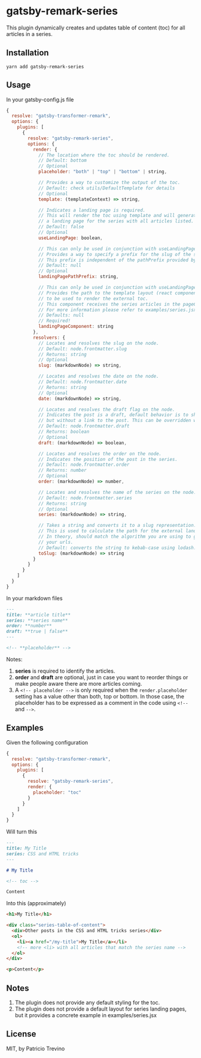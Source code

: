# gatsby-remark-series

This plugin dynamically creates and updates table of content (toc) for all
articles in a series.

## Installation

`yarn add gatsby-remark-series`

## Usage

In your gatsby-config.js file

```javascript
{
  resolve: "gatsby-transformer-remark",
  options: {
    plugins: [
      {
        resolve: "gatsby-remark-series",
        options: {
          render: {
            // The location where the toc should be rendered.
            // Default: bottom
            // Optional
            placeholder: "both" | "top" | "bottom" | string,

            // Provides a way to customize the output of the toc.
            // Default: check utils/DefaultTemplate for details
            // Optional
            template: (templateContext) => string,

            // Indicates a landing page is required.
            // This will render the toc using template and will generate
            // a landing page for the series with all articles listed.
            // Default: false
            // Optional
            useLandingPage: boolean,

            // This can only be used in conjunction with useLandingPage=true.
            // Provides a way to specify a prefix for the slug of the series.
            // This prefix is independent of the pathPrefix provided by gatsby.
            // Default: null
            // Optional
            landingPagePathPrefix: string,

            // This can only be used in conjunction with useLandingPage=true.
            // Provides the path to the template layout (react component)
            // to be used to render the external toc.
            // This component receives the series articles in the pageContext.
            // For more information please refer to examples/series.jsx
            // Defaults: null
            // Required!
            landingPageComponent: string
          },
          resolvers: {
            // Locates and resolves the slug on the node.
            // Default: node.frontmatter.slug
            // Returns: string
            // Optional
            slug: (markdownNode) => string,

            // Locates and resolves the date on the node.
            // Default: node.frontmatter.date
            // Returns: string
            // Optional
            date: (markdownNode) => string,

            // Locates and resolves the draft flag on the node.
            // Indicates the post is a draft, default behavior is to show the title,
            // but without a link to the post. This can be overridden with a new template.
            // Default: node.frontmatter.draft
            // Returns: boolean
            // Optional
            draft: (markdownNode) => boolean,

            // Locates and resolves the order on the node.
            // Indicates the position of the post in the series.
            // Default: node.frontmatter.order
            // Returns: number
            // Optional
            order: (markdownNode) => number,

            // Locates and resolves the name of the series on the node.
            // Default: node.frontmatter.series
            // Returns: string
            // Optional
            series: (markdownNode) => string,

            // Takes a string and converts it to a slug representation.
            // This is used to calculate the path for the external landing page.
            // In theory, should match the algorithm you are using to generate
            // your urls.
            // Default: converts the string to kebab-case using lodash.kebabCase.
            toSlug: (markdownNode) => string
          }
        }
      }
    ]
  }
}
```

In your markdown files

```markdown
---
title: **article title**
series: **series name**
order: **number**
draft: **true | false**
---

<!-- **placeholder** -->
```

Notes:

1. **series** is required to identify the articles.
2. **order** and **draft** are optional, just in case you want to reorder things
   or make people aware there are more articles coming.
3. A `<!-- placeholder -->` is only required when the `render.placeholder` setting
   has a value other than both, top or bottom. In those case, the placeholder has to
   be expressed as a comment in the code using `<!--` and `-->`.

## Examples

Given the following configuration

```javascript
{
  resolve: "gatsby-transformer-remark",
  options: {
    plugins: [
      {
        resolve: "gatsby-remark-series",
        render: {
          placeholder: "toc"
        }
      }
    ]
  }
}
```

Will turn this

```markdown
---
title: My Title
series: CSS and HTML tricks
---

# My Title

<!-- toc -->

Content
```

Into this (approximately)

```html
<h1>My Title</h1>

<div class="series-table-of-content">
  <div>Other posts in the CSS and HTML tricks series</div>
  <ol>
    <li><a href="/my-title">My Title</a></li>
    <!-- more <li> with all articles that match the series name -->
  </ol>
</div>

<p>Content</p>
```

## Notes

1. The plugin does not provide any default styling for the toc.
2. The plugin does not provide a default layout for series landing pages, but
   it provides a concrete example in examples/series.jsx

## License

MIT, by Patricio Trevino
